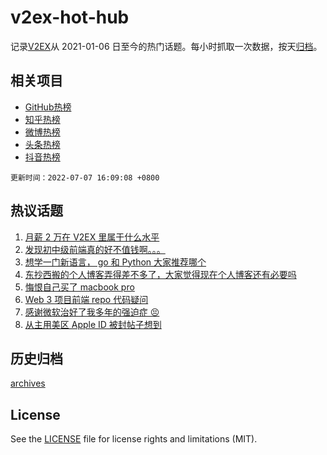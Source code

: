 # v2ex-hot-hub

 记录[V2EX](https://www.v2ex.com/)从 2021-01-06 日至今的热门话题。每小时抓取一次数据，按天[归档](archives)。
 
 ## 相关项目

- [GitHub热榜](https://github.com/snaildev/github-hot-hub)
- [知乎热榜](https://github.com/snaildev/zhihu-hot-hub)
- [微博热榜](https://github.com/snaildev/weibo-hot-hub)
- [头条热榜](https://github.com/snaildev/toutiao-hot-hub)
- [抖音热榜](https://github.com/snaildev/douyin-hot-hub)


 `更新时间：2022-07-07 16:09:08 +0800`

## 热议话题

1. [月薪 2 万在 V2EX 里属于什么水平](https://www.v2ex.com/t/864598)
1. [发现初中级前端真的好不值钱啊。。。](https://www.v2ex.com/t/864552)
1. [想学一门新语言， go 和 Python 大家推荐哪个](https://www.v2ex.com/t/864486)
1. [东抄西搬的个人博客弄得差不多了，大家觉得现在个人博客还有必要吗](https://www.v2ex.com/t/864513)
1. [悔恨自己买了 macbook pro](https://www.v2ex.com/t/864548)
1. [Web 3 项目前端 repo 代码疑问](https://www.v2ex.com/t/864467)
1. [感谢微软治好了我多年的强迫症 😣](https://www.v2ex.com/t/864576)
1. [从主用美区 Apple ID 被封帖子想到](https://www.v2ex.com/t/864512)

## 历史归档

[archives](archives)

## License

See the [LICENSE](LICENSE) file for license rights and limitations (MIT).
